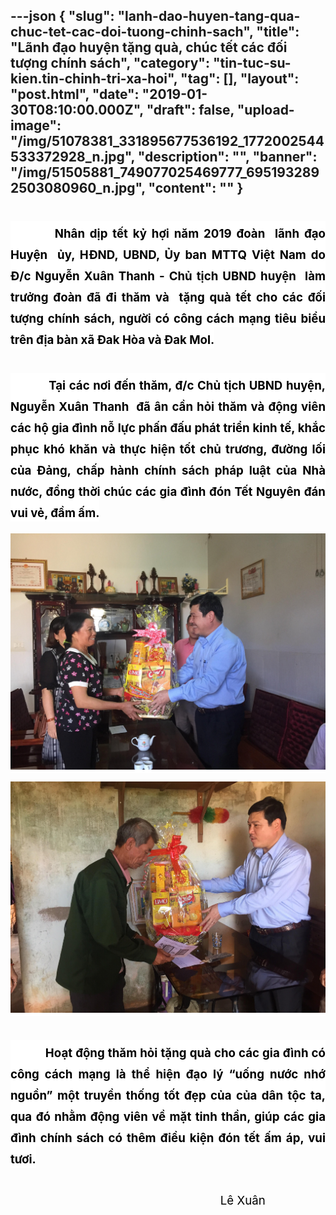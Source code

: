 ---json
{
    "slug": "lanh-dao-huyen-tang-qua-chuc-tet-cac-doi-tuong-chinh-sach",
    "title": "Lãnh  đạo huyện  tặng quà, chúc tết các đối tượng chính sách",
    "category": "tin-tuc-su-kien.tin-chinh-tri-xa-hoi",
    "tag": [],
    "layout": "post.html",
    "date": "2019-01-30T08:10:00.000Z",
    "draft": false,
    "upload-image": "/img/51078381_331895677536192_1772002544533372928_n.jpg",
    "description": "",
    "banner": "/img/51505881_749077025469777_6951932892503080960_n.jpg",
    "__content__": ""
}
---
<h1 style="text-align:justify"><span style="background-color:white"><span style="font-size:14.0pt"><span style="background-color:white"><span style="color:black">&nbsp; &nbsp; &nbsp; &nbsp; &nbsp;Nh&acirc;n dịp tết kỷ hợi năm 2019 đo&agrave;n&nbsp; </span></span></span><span style="font-size:14.0pt"><span style="background-color:white"><span style="color:black">l&atilde;nh đạo Huyện&nbsp; ủy, HĐND, UBND, Ủy ban MTTQ Việt Nam do Đ/c Nguyễn Xu&acirc;n Thanh - Chủ tịch UBND huyện&nbsp; l&agrave;m trưởng đo&agrave;n đ&atilde; đi thăm v&agrave; &nbsp;tặng qu&agrave; tết cho c&aacute;c đối tượng ch&iacute;nh s&aacute;ch, người c&oacute; c&ocirc;ng c&aacute;ch mạng ti&ecirc;u biểu tr&ecirc;n địa b&agrave;n x&atilde; Đak H&ograve;a v&agrave; Đak Mol.</span></span></span></span></h1>

<h1 style="text-align:justify"><span style="background-color:white"><span style="font-size:14.0pt"><span style="background-color:white"><span style="color:black">&nbsp; &nbsp; &nbsp; &nbsp; &nbsp; &nbsp;Tại c&aacute;c nơi đến thăm, đ/c Chủ tịch UBND huyện, Nguyễn Xu&acirc;n Thanh &nbsp;đ&atilde; &acirc;n cần hỏi thăm v&agrave; động vi&ecirc;n c&aacute;c hộ gia đ&igrave;nh nỗ lực phấn đấu ph&aacute;t triển kinh tế, khắc phục kh&oacute; khăn v&agrave; thực hiện tốt chủ trương, đường lối của Đảng, chấp h&agrave;nh ch&iacute;nh s&aacute;ch ph&aacute;p luật của Nh&agrave; nước, đồng thời ch&uacute;c c&aacute;c gia đ&igrave;nh đ&oacute;n Tết Nguy&ecirc;n đ&aacute;n vui vẻ, đầm ấm. </span></span></span></span></h1>

<p><span style="background-color:white"><span style="font-size:14.0pt"><span style="background-color:white"><span style="color:black"><img alt="" src="/img/51545811_2034810226601992_8543965831908818944_n.jpg" /></span></span></span></span></p>

<p><span style="background-color:white"><span style="font-size:14.0pt"><span style="background-color:white"><span style="color:black"><img alt="" src="/img/51078381_331895677536192_1772002544533372928_n.jpg" /></span></span></span></span></p>

<h1 style="text-align:justify"><span style="background-color:white"><span style="font-size:14.0pt"><span style="background-color:white"><span style="color:black">&nbsp; &nbsp; &nbsp; &nbsp; &nbsp; &nbsp;Hoạt động thăm hỏi tặng qu&agrave; cho c&aacute;c gia đ&igrave;nh c&oacute; c&ocirc;ng c&aacute;ch mạng l&agrave; thể hiện đạo l&yacute; &ldquo;uống nước nhớ nguồn&rdquo; một truyền thống tốt đẹp của của d&acirc;n tộc ta, qua đ&oacute; nhằm động vi&ecirc;n về mặt tinh thần, gi&uacute;p c&aacute;c gia đ&igrave;nh ch&iacute;nh s&aacute;ch c&oacute; th&ecirc;m điều kiện đ&oacute;n tết ấm &aacute;p, vui tươi.</span></span></span></span></h1>

<p style="text-align:justify"><span style="font-size:14.0pt"><span style="color:black">&nbsp; &nbsp; &nbsp; &nbsp; &nbsp; &nbsp; &nbsp; &nbsp; &nbsp; &nbsp; &nbsp; &nbsp; &nbsp; &nbsp; &nbsp; &nbsp; &nbsp; &nbsp; &nbsp; &nbsp; &nbsp; &nbsp; &nbsp; &nbsp; &nbsp; &nbsp; &nbsp; &nbsp; &nbsp; &nbsp; &nbsp; &nbsp; &nbsp; &nbsp; &nbsp; &nbsp; &nbsp; &nbsp; &nbsp; &nbsp; &nbsp; &nbsp; &nbsp; &nbsp; &nbsp; &nbsp; &nbsp; &nbsp; &nbsp; &nbsp; &nbsp; &nbsp; &nbsp; &nbsp; &nbsp; &nbsp; &nbsp; &nbsp; &nbsp; &nbsp; &nbsp; &nbsp; &nbsp; &nbsp; &nbsp; &nbsp; &nbsp; &nbsp; &nbsp; &nbsp; &nbsp; &nbsp; &nbsp; &nbsp; &nbsp; &nbsp; &nbsp; &nbsp; &nbsp; &nbsp; L&ecirc; Xu&acirc;n</span></span></p>
